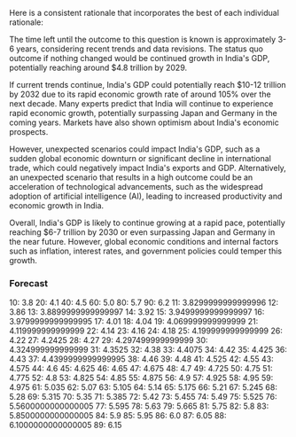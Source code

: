 Here is a consistent rationale that incorporates the best of each individual rationale:

The time left until the outcome to this question is known is approximately 3-6 years, considering recent trends and data revisions. The status quo outcome if nothing changed would be continued growth in India's GDP, potentially reaching around $4.8 trillion by 2029.

If current trends continue, India's GDP could potentially reach $10-12 trillion by 2032 due to its rapid economic growth rate of around 105% over the next decade. Many experts predict that India will continue to experience rapid economic growth, potentially surpassing Japan and Germany in the coming years. Markets have also shown optimism about India's economic prospects.

However, unexpected scenarios could impact India's GDP, such as a sudden global economic downturn or significant decline in international trade, which could negatively impact India's exports and GDP. Alternatively, an unexpected scenario that results in a high outcome could be an acceleration of technological advancements, such as the widespread adoption of artificial intelligence (AI), leading to increased productivity and economic growth in India.

Overall, India's GDP is likely to continue growing at a rapid pace, potentially reaching $6-7 trillion by 2030 or even surpassing Japan and Germany in the near future. However, global economic conditions and internal factors such as inflation, interest rates, and government policies could temper this growth.

### Forecast

10: 3.8
20: 4.1
40: 4.5
60: 5.0
80: 5.7
90: 6.2
11: 3.8299999999999996
12: 3.86
13: 3.8899999999999997
14: 3.92
15: 3.9499999999999997
16: 3.9799999999999995
17: 4.01
18: 4.04
19: 4.069999999999999
21: 4.119999999999999
22: 4.14
23: 4.16
24: 4.18
25: 4.199999999999999
26: 4.22
27: 4.2425
28: 4.27
29: 4.297499999999999
30: 4.324999999999999
31: 4.3525
32: 4.38
33: 4.4075
34: 4.42
35: 4.425
36: 4.43
37: 4.4399999999999995
38: 4.46
39: 4.48
41: 4.525
42: 4.55
43: 4.575
44: 4.6
45: 4.625
46: 4.65
47: 4.675
48: 4.7
49: 4.725
50: 4.75
51: 4.775
52: 4.8
53: 4.825
54: 4.85
55: 4.875
56: 4.9
57: 4.925
58: 4.95
59: 4.975
61: 5.035
62: 5.07
63: 5.105
64: 5.14
65: 5.175
66: 5.21
67: 5.245
68: 5.28
69: 5.315
70: 5.35
71: 5.385
72: 5.42
73: 5.455
74: 5.49
75: 5.525
76: 5.5600000000000005
77: 5.595
78: 5.63
79: 5.665
81: 5.75
82: 5.8
83: 5.8500000000000005
84: 5.9
85: 5.95
86: 6.0
87: 6.05
88: 6.1000000000000005
89: 6.15